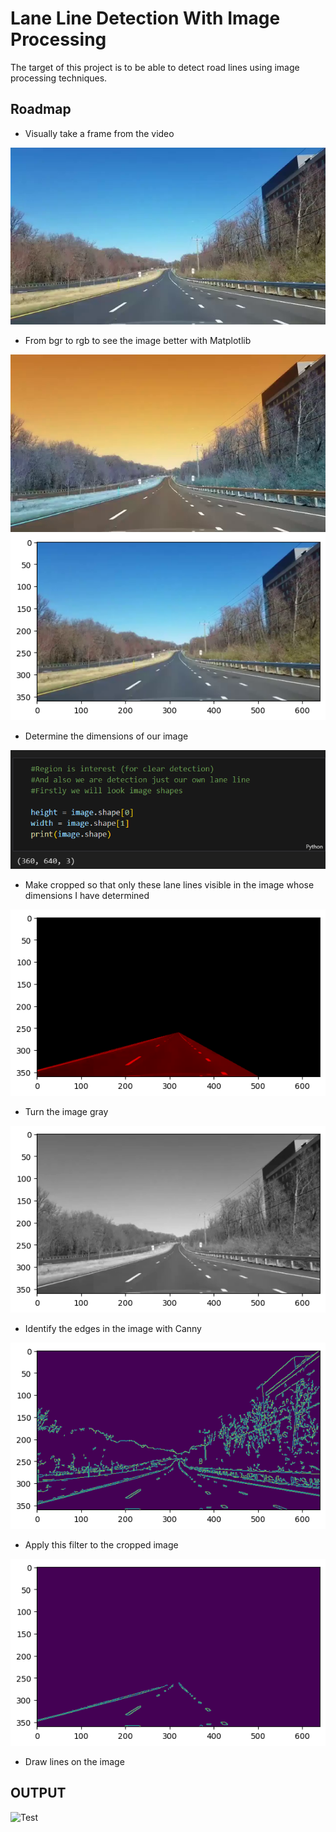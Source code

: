 # Lane Line Detection With Image Processing
The target of this project is to be able to detect road lines using image processing techniques.

## Roadmap
- Visually take a frame from the video

![Test](Images/test.png)

- From bgr to rgb to see the image better with Matplotlib

![Test](Images/BGRtoRGB.png)
![Test](Images/Matplotlib.png)

- Determine the dimensions of our image

![Test](Images/Shape.png)

- Make cropped so that only these lane lines visible in the image whose dimensions I have determined

![Test](Images/Cropped_Image.png)

- Turn the image gray

![Test](Images/Gray.png)

- Identify the edges in the image with Canny

![Test](Images/Canny.png)

- Apply this filter to the cropped image

![Test](Images/Cropped_Canny.png)

- Draw lines on the image
## OUTPUT

![Test](Videos/output_gif.gif)
  


  
